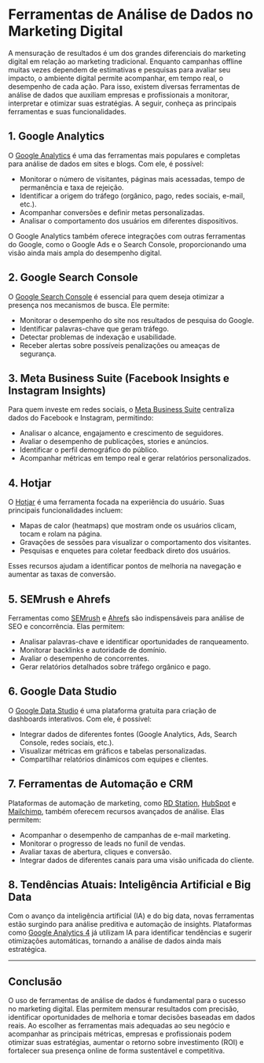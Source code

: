 
# Ferramentas de Análise de Dados no Marketing Digital

A mensuração de resultados é um dos grandes diferenciais do marketing digital em relação ao marketing tradicional. Enquanto campanhas offline muitas vezes dependem de estimativas e pesquisas para avaliar seu impacto, o ambiente digital permite acompanhar, em tempo real, o desempenho de cada ação. Para isso, existem diversas ferramentas de análise de dados que auxiliam empresas e profissionais a monitorar, interpretar e otimizar suas estratégias. A seguir, conheça as principais ferramentas e suas funcionalidades.

## 1. **Google Analytics**

O [Google Analytics](https://analytics.google.com/) é uma das ferramentas mais populares e completas para análise de dados em sites e blogs. Com ele, é possível:

- Monitorar o número de visitantes, páginas mais acessadas, tempo de permanência e taxa de rejeição.
- Identificar a origem do tráfego (orgânico, pago, redes sociais, e-mail, etc.).
- Acompanhar conversões e definir metas personalizadas.
- Analisar o comportamento dos usuários em diferentes dispositivos.

O Google Analytics também oferece integrações com outras ferramentas do Google, como o Google Ads e o Search Console, proporcionando uma visão ainda mais ampla do desempenho digital.

## 2. **Google Search Console**

O [Google Search Console](https://search.google.com/search-console/about) é essencial para quem deseja otimizar a presença nos mecanismos de busca. Ele permite:

- Monitorar o desempenho do site nos resultados de pesquisa do Google.
- Identificar palavras-chave que geram tráfego.
- Detectar problemas de indexação e usabilidade.
- Receber alertas sobre possíveis penalizações ou ameaças de segurança.

## 3. **Meta Business Suite (Facebook Insights e Instagram Insights)**

Para quem investe em redes sociais, o [Meta Business Suite](https://business.facebook.com/) centraliza dados do Facebook e Instagram, permitindo:

- Analisar o alcance, engajamento e crescimento de seguidores.
- Avaliar o desempenho de publicações, stories e anúncios.
- Identificar o perfil demográfico do público.
- Acompanhar métricas em tempo real e gerar relatórios personalizados.

## 4. **Hotjar**

O [Hotjar](https://www.hotjar.com/) é uma ferramenta focada na experiência do usuário. Suas principais funcionalidades incluem:

- Mapas de calor (heatmaps) que mostram onde os usuários clicam, tocam e rolam na página.
- Gravações de sessões para visualizar o comportamento dos visitantes.
- Pesquisas e enquetes para coletar feedback direto dos usuários.

Esses recursos ajudam a identificar pontos de melhoria na navegação e aumentar as taxas de conversão.

## 5. **SEMrush e Ahrefs**

Ferramentas como [SEMrush](https://www.semrush.com/) e [Ahrefs](https://ahrefs.com/) são indispensáveis para análise de SEO e concorrência. Elas permitem:

- Analisar palavras-chave e identificar oportunidades de ranqueamento.
- Monitorar backlinks e autoridade de domínio.
- Avaliar o desempenho de concorrentes.
- Gerar relatórios detalhados sobre tráfego orgânico e pago.

## 6. **Google Data Studio**

O [Google Data Studio](https://datastudio.google.com/) é uma plataforma gratuita para criação de dashboards interativos. Com ele, é possível:

- Integrar dados de diferentes fontes (Google Analytics, Ads, Search Console, redes sociais, etc.).
- Visualizar métricas em gráficos e tabelas personalizadas.
- Compartilhar relatórios dinâmicos com equipes e clientes.

## 7. **Ferramentas de Automação e CRM**

Plataformas de automação de marketing, como [RD Station](https://www.rdstation.com/), [HubSpot](https://www.hubspot.com/) e [Mailchimp](https://mailchimp.com/), também oferecem recursos avançados de análise. Elas permitem:

- Acompanhar o desempenho de campanhas de e-mail marketing.
- Monitorar o progresso de leads no funil de vendas.
- Avaliar taxas de abertura, cliques e conversão.
- Integrar dados de diferentes canais para uma visão unificada do cliente.

## 8. **Tendências Atuais: Inteligência Artificial e Big Data**

Com o avanço da inteligência artificial (IA) e do big data, novas ferramentas estão surgindo para análise preditiva e automação de insights. Plataformas como [Google Analytics 4](https://support.google.com/analytics/answer/10089681?hl=pt-BR) já utilizam IA para identificar tendências e sugerir otimizações automáticas, tornando a análise de dados ainda mais estratégica.

---

## **Conclusão**

O uso de ferramentas de análise de dados é fundamental para o sucesso no marketing digital. Elas permitem mensurar resultados com precisão, identificar oportunidades de melhoria e tomar decisões baseadas em dados reais. Ao escolher as ferramentas mais adequadas ao seu negócio e acompanhar as principais métricas, empresas e profissionais podem otimizar suas estratégias, aumentar o retorno sobre investimento (ROI) e fortalecer sua presença online de forma sustentável e competitiva.
```
